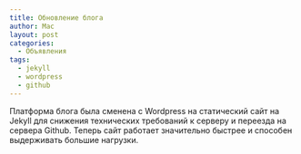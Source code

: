 ```yaml
---
title: Обновление блога
author: Mac
layout: post
categories:
  - Объявления
tags:
  - jekyll
  - wordpress
  - github
---
```


Платформа блога была сменена с Wordpress на статический сайт на Jekyll для снижения технических требований к серверу и переезда на сервера Github. Теперь сайт работает значительно быстрее и способен выдерживать большие нагрузки.
